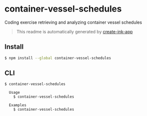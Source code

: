 # container-vessel-schedules
Coding exercise retrieving and analyzing container vessel schedules

> This readme is automatically generated by [create-ink-app](https://github.com/vadimdemedes/create-ink-app)

## Install

```bash
$ npm install --global container-vessel-schedules
```

## CLI

```
$ container-vessel-schedules

  Usage
    $ container-vessel-schedules

  Examples
    $ container-vessel-schedules
```
